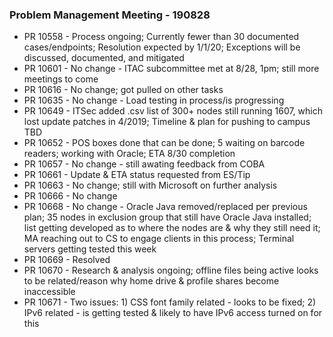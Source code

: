 ### Problem Management Meeting - 190828

* PR 10558 - Process ongoing; Currently fewer than 30 documented cases/endpoints; Resolution expected by 1/1/20; Exceptions will be discussed, documented, and mitigated
* PR 10601 - No change - ITAC subcommittee met at 8/28, 1pm; still more meetings to come
* PR 10616 - No change; got pulled on other tasks
* PR 10635 - No change - Load testing in process/is progressing
* PR 10649 - ITSec added .csv list of 300+ nodes still running 1607, which lost update patches in 4/2019; Timeline & plan for pushing to campus TBD
* PR 10652 - POS boxes done that can be done; 5 waiting on barcode readers; working with Oracle; ETA 8/30 completion
* PR 10657 - No change - still awating feedback from COBA
* PR 10661 - Update & ETA status requested from ES/Tip
* PR 10663 - No change; still with Microsoft on further analysis
* PR 10666 - No change
* PR 10668 - No change - Oracle Java removed/replaced per previous plan; 35 nodes in exclusion group that still have Oracle Java installed; list getting developed as to where the nodes are & why they still need it; MA reaching out to CS to engage clients in this process; Terminal servers getting tested this week
* PR 10669 - Resolved 
* PR 10670 - Research & analysis ongoing; offline files being active looks to be related/reason why home drive & profile shares become inaccessible
* PR 10671 - Two issues: 1) CSS font family related - looks to be fixed; 2) IPv6 related - is getting tested & likely to have IPv6 access turned on for this